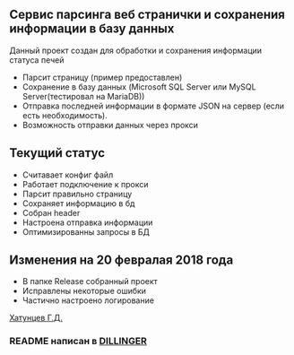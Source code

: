 ## Сервис парсинга веб странички и сохранения информации в базу данных

 Данный проект создан для обработки и сохранения информации статуса печей

  - Парсит страницу (пример предоставлен)
  - Сохранение в базу данных (Microsoft SQL Server или MySQL Server(тестировал на MariaDB))
  - Отправка последней информации в формате JSON на сервер (если есть необходимость).
  - Возможность отправки данных через прокси

## Текущий статус

  - Считавает конфиг файл
  - Работает подключение к прокси
  - Парсит правильно страницу
  - Сохраняет информацию в бд
  - Собран header
  - Настроена отправка информации
  - Оптимизированны запросы в БД

## Изменения на 20 февралая 2018 года 

  - В папке Release собранный проект
  - Исправлены некоторые ошибки
  - Частично настроено логирование

[Хатунцев Г.Д.](https://vk.com/made_by_go_ogle)

### README написан в [DILLINGER](https://dillinger.io/)
